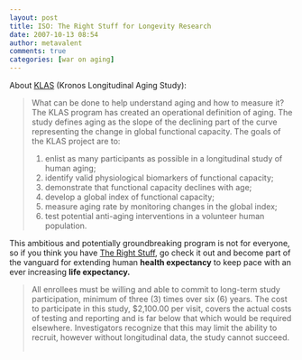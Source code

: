 ```yaml
---
layout: post
title: ISO: The Right Stuff for Longevity Research
date: 2007-10-13 08:54
author: metavalent
comments: true
categories: [war on aging]
---
```

About <a href="http://www.kronoslaboratory.com/KRONOS.WEB.LAB/Default.aspx?tabid=80">KLAS</a> (Kronos Longitudinal Aging Study):<blockquote>What can be done to help understand aging and how to measure it?  The KLAS program has created an operational definition of aging.  The study defines aging as the slope of the declining part of the curve representing the change in global functional capacity.  The goals of the KLAS project are to:<br />
<ol><li>enlist as many participants as possible in a longitudinal study of human aging;</li>
<li>identify valid physiological biomarkers of functional capacity;</li>
<li>demonstrate that functional capacity declines with age;</li>
<li>develop a global index of functional capacity;</li>
<li>measure aging rate by monitoring changes in the global index;</li>
<li>test potential anti-aging interventions in a volunteer human population.</li></ol></blockquote>This ambitious and potentially groundbreaking program is not for everyone, so if you think you have <a href="http://www.kronoslaboratory.com/KRONOS.WEB.LAB/Default.aspx?tabid=80">The Right Stuff</a>, go check it out and become part of the vanguard for extending human <strong>health expectancy</strong> to keep pace with an ever increasing <strong>life expectancy.</strong><blockquote>All enrollees must be willing and able to commit to long-term study participation, minimum of three (3) times over  six (6) years.  The cost to participate in this study, $2,100.00 per visit, covers the actual costs of testing and reporting and is far below that which would be required elsewhere.  Investigators recognize that this may limit the ability to recruit, however without longitudinal data, the study cannot succeed.<br /><br /></blockquote>
